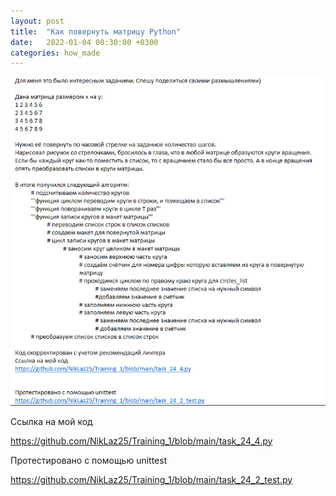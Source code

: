 ```yaml
---
layout: post
title:  "Как повернуть матрицу Python"
date:   2022-01-04 00:30:00 +0300
categories: how_made
---
```

![img.png](img.png)

Ссылка на мой код

https://github.com/NikLaz25/Training_1/blob/main/task_24_4.py


Протестировано с помощью unittest

https://github.com/NikLaz25/Training_1/blob/main/task_24_2_test.py
